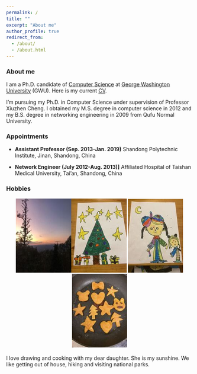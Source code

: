 ```yaml
---
permalink: /
title: ""
excerpt: "About me"
author_profile: true
redirect_from: 
  - /about/
  - /about.html
---
```


### <i class="fa fa-fw fa-smile-wink" aria-hidden="true"></i> About me
I am a Ph.D. candidate of [Computer Science](https://www.cs.seas.gwu.edu/) at [George Washington University](https://www.gwu.edu/) (GWU). Here is my current [CV](/files/ASullivan_CV.pdf).

I’m pursuing my Ph.D. in Computer Science under supervision of Professor Xiuzhen Cheng. I obtained my M.S. degree in computer science in 2012 and my B.S. degree in networking engineering in 2009 from Qufu Normal University. 
  
### <i class="fa fa-fw fa-user-md" aria-hidden="true"></i> Appointments

* **Assistant Professor (Sep. 2013-Jan. 2019)**
Shandong Polytechnic Institute, Jinan, Shandong, China


* **Network Engineer (July 2012-Aug. 2013)]**
Affiliated Hospital of Taishan Medical University, Tai’an, Shandong, China


<h3><i class="fa fa-fw fa-puzzle-piece" aria-hidden="true"></i> Hobbies</h3>
  
 <center><img src="images/a.jpeg" alt=""><img src="images/b.jpeg" alt=""> <img src="images/c.jpeg" alt=""> <img src="images/d.jpeg" alt=""> </center>
  <br>
  I love drawing and cooking with my dear daughter. She is my sunshine. We like getting out of house, hiking and visiting national parks.
  
